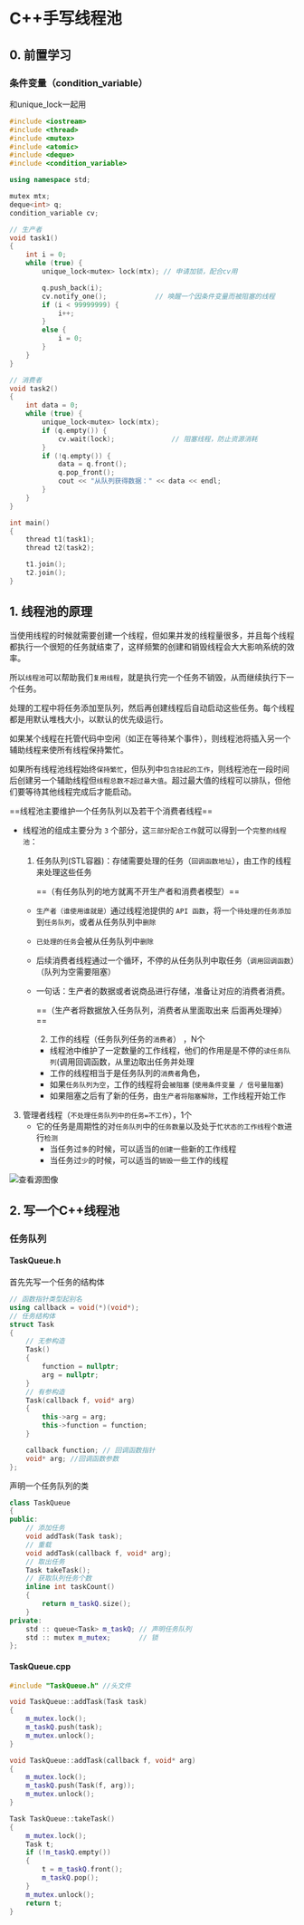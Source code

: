 # C++手写线程池

## 0. 前置学习

### 条件变量（condition_variable）

和unique_lock一起用

```c++
#include <iostream>
#include <thread>
#include <mutex>
#include <atomic>
#include <deque>
#include <condition_variable>

using namespace std;

mutex mtx;
deque<int> q;
condition_variable cv;

// 生产者
void task1()
{
	int i = 0;
	while (true) {
		unique_lock<mutex> lock(mtx); // 申请加锁，配合cv用

		q.push_back(i);
		cv.notify_one();			// 唤醒一个因条件变量而被阻塞的线程
		if (i < 99999999) {
			i++;
		}
		else {
			i = 0;
		}
	}
}

// 消费者
void task2()
{
	int data = 0;
	while (true) {
		unique_lock<mutex> lock(mtx);		
		if (q.empty()) {
			cv.wait(lock);				// 阻塞线程，防止资源消耗
		}
		if (!q.empty()) {
			data = q.front();
			q.pop_front();
			cout << "从队列获得数据：" << data << endl;
		}
	}
}

int main()
{
	thread t1(task1);
	thread t2(task2);

	t1.join();
	t2.join();
}
```





## 1. 线程池的原理

当使用线程的时候就需要创建一个线程，但如果并发的线程量很多，并且每个线程都执行一个很短的任务就结束了，这样频繁的创建和销毁线程会大大影响系统的效率。

所以`线程池`可以帮助我们`复用线程`，就是执行完一个任务不销毁，从而继续执行下一个任务。

处理的工程中将任务添加至队列，然后再创建线程后自动启动这些任务。每个线程都是用默认堆栈大小，以默认的优先级运行。

如果某个线程在托管代码中空闲（如正在等待某个事件），则线程池将插入另一个辅助线程来使所有线程保持繁忙。

如果所有线程池线程始终`保持繁忙`，但队列中`包含挂起的工作`，则线程池在一段时间后创建另一个辅助线程但`线程总数不超过最大值`。超过最大值的线程可以排队，但他们要等待其他线程完成后才能启动。

==线程池主要维护一个任务队列以及若干个消费者线程==

- 线程池的组成主要分为 `3` 个部分，这`三部分配合工作`就可以得到一个`完整的线程池`：

  1. 任务队列(STL容器)：存储需要处理的任务（`回调函数地址`），由工作的线程来处理这些任务

     ==（有任务队列的地方就离不开生产者和消费者模型）==

  - `生产者（谁使用谁就是）`通过线程池提供的 `API 函数`，将一个`待处理的任务添加`到`任务队列`，或者从任务队列中`删除`

  - `已处理的任务`会被从任务队列中`删除`

  - 后续消费者线程通过一个循环，不停的从任务队列中取任务（`调用回调函数`）（队列为空需要阻塞）

  - 一句话：生产者的数据或者说商品进行存储，准备让对应的消费者消费。

    ==（生产者将数据放入任务队列，消费者从里面取出来 后面再处理掉）==

 	2. 工作的线程（任务队列任务的`消费者`） ，N个
 	 - 线程池中维护了一定数量的工作线程，他们的作用是是不停的`读任务队列`(调用回调函数，从里边取出任务并处理
 	 - 工作的线程相当于是任务队列的`消费者`角色，
 	 - 如果`任务队列为空`，工作的线程将会`被阻塞` (`使用条件变量 / 信号量阻塞`)
 	 - 如果阻塞之后有了新的任务，由`生产者将阻塞解除`，工作线程开始工作

3. 管理者线程（`不处理任务队列中的任务=不工作`），1个
   - 它的任务是周期性的对`任务队列`中的`任务数量`以及处于`忙状态的工作线程个数`进行`检测`
     - 当任务过`多`的时候，可以适当的`创建`一些新的工作线程
     - 当任务过`少`的时候，可以适当的`销毁`一些工作的线程

![查看源图像](./C:/Users/Marvin/Desktop/编程学习/C++/C++11/assets/R9c00030b842edb1ae3d6a2b286e53916)

## 2. 写一个C++线程池

### 任务队列

#### TaskQueue.h

首先先写一个任务的结构体

```c++
// 函数指针类型起别名
using callback = void(*)(void*);
// 任务结构体
struct Task
{
    // 无参构造
	Task()
	{
		function = nullptr; 
		arg = nullptr;
	}
    // 有参构造
	Task(callback f, void* arg)
	{
		this->arg = arg;
		this->function = function;
	}

	callback function; // 回调函数指针
	void* arg; //回调函数参数
};
```

声明一个任务队列的类

```c++
class TaskQueue
{
public:
	// 添加任务
	void addTask(Task task);
    // 重载
	void addTask(callback f, void* arg);
	// 取出任务
	Task takeTask();
	// 获取队列任务个数
	inline int taskCount()
	{
		return m_taskQ.size();
	}
private:
	std :: queue<Task> m_taskQ; // 声明任务队列
	std :: mutex m_mutex;       // 锁
};
```

#### TaskQueue.cpp

```c++
#include "TaskQueue.h" //头文件

void TaskQueue::addTask(Task task)
{
	m_mutex.lock();
	m_taskQ.push(task);
	m_mutex.unlock();
}

void TaskQueue::addTask(callback f, void* arg)
{
	m_mutex.lock();
	m_taskQ.push(Task(f, arg));
	m_mutex.unlock();
}

Task TaskQueue::takeTask()
{
	m_mutex.lock();
	Task t;
	if (!m_taskQ.empty())
	{
		t = m_taskQ.front();
		m_taskQ.pop();
	}
	m_mutex.unlock();
	return t;
}
```

